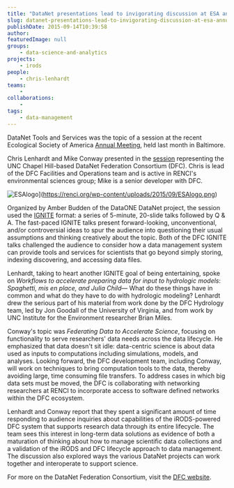 ```yaml
---
title: "DataNet presentations lead to invigorating discussion at ESA annual meeting"
slug: datanet-presentations-lead-to-invigorating-discussion-at-esa-annual-meeting
publishDate: 2015-09-14T10:39:58
author: 
featuredImage: null
groups:
    - data-science-and-analytics
projects:
    - irods
people:
    - chris-lenhardt
teams: 
    - 
collaborations:
    - 
tags:
    - data-management
---
```

DataNet Tools and Services was the topic of a session at the recent Ecological Society of America [Annual Meeting](http://esa.org/baltimore/), held last month in Baltimore.

Chris Lenhardt and Mike Conway presented in the [session](http://eco.confex.com/eco/2015/webprogram/Session10796.html) representing the UNC Chapel Hill-based DataNet Federation Consortium (DFC). Chris is lead of the DFC Facilities and Operations team and is active in RENCI's environmental sciences group; Mike is a senior developer with DFC.

![ESAlogo](https://renci.org/wp-content/uploads/2015/09/ESAlogo.png)](https://renci.org/wp-content/uploads/2015/09/ESAlogo.png)

Organized by Amber Budden of the DataONE DataNet project, the session used the [IGNITE](http://igniteshow.com/) format: a series of 5-minute, 20-slide talks followed by Q & A. The fast-paced IGNITE talks present forward-looking, unconventional, and/or controversial ideas to spur the audience into questioning their usual assumptions and thinking creatively about the topic. Both of the DFC IGNITE talks challenged the audience to consider how a data management system can provide tools and services for scientists that go beyond simply storing, indexing discovering, and accessing data files.

Lenhardt, taking to heart another IGNITE goal of being entertaining, spoke on _Workflows to accelerate preparing data for input to hydrologic models_: _Spaghetti, mis en place, and Julia Child_— What do these things have in common and what do they have to do with hydrologic modeling? Lenhardt drew the serious part of his material from work done by the DFC Hydrology team, led by Jon Goodall of the University of Virginia, and from work by UNC Institute for the Environment researcher Brian Miles.

Conway's topic was _Federating Data to Accelerate Science_, focusing on functionality to serve researchers' data needs across the data lifecycle. He emphasized that data doesn't sit idle: data-centric science is about data used as inputs to computations including simulations, models, and analyses. Looking forward, the DFC development team, including Conway, will work on techniques to bring computation tools to the data, thereby avoiding large, time consuming file transfers. To address cases in which big data sets must be moved, the DFC is collaborating with networking researchers at RENCI to incorporate access to software defined networks within the DFC ecosystem.

Lenhardt and Conway report that they spent a significant amount of time responding to audience inquiries about capabilities of the iRODS-powered DFC system that supports research data through its entire lifecycle. The team sees this interest in long-term data solutions as evidence of both a maturation of thinking about how to manage scientific data collections and a validation of the iRODS and DFC lifecycle approach to data management. The discussion also explored ways the various DataNet projects can work together and interoperate to support science.

For more on the DataNet Federation Consortium, visit the [DFC website](http://datafed.org/).

<!-- _— Mary Whitton, Chris Lenhardt, and Mike Conway_ -->

